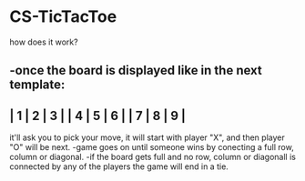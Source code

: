 # CS-TicTacToe

how does it work?

-once the board is displayed like in the next template:
-------------
| 1 | 2 | 3 |
| 4 | 5 | 6 |
| 7 | 8 | 9 |
-------------
  it'll ask you to pick your move, it will start with player "X", and then player "O" will be next.
  -game goes on until someone wins by conecting a full row, column or diagonal.
  -if the board gets full and no row, column or diagonall is connected by any of the players the game will end in a tie.
